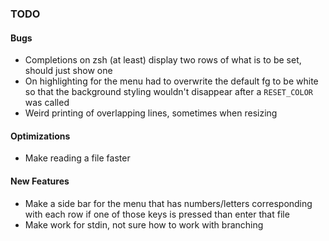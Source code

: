 ### TODO

#### Bugs
- Completions on zsh (at least) display two rows of what is to be set, should just show one
- On highlighting for the menu had to overwrite the default fg to be white so that the background styling wouldn't disappear after a `RESET_COLOR` was called
- Weird printing of overlapping lines, sometimes when resizing

#### Optimizations
- Make reading a file faster

#### New Features
- Make a side bar for the menu that has numbers/letters corresponding with each row if one of those keys is pressed than enter that file
- Make work for stdin, not sure how to work with branching
